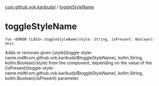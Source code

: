 [com.github.vok.karibudsl](index.md) / [toggleStyleName](.)

# toggleStyleName

`fun <ERROR CLASS>.toggleStyleName(style: String, isPresent: Boolean): Unit`

Adds or removes given [style](toggle-style-name.md#com.github.vok.karibudsl$toggleStyleName(, kotlin.String, kotlin.Boolean)/style) from the component, depending on the value of the [isPresent](toggle-style-name.md#com.github.vok.karibudsl$toggleStyleName(, kotlin.String, kotlin.Boolean)/isPresent) parameter.

